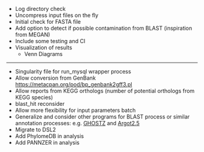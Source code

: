 * Log directory check
* Uncompress input files on the fly
* Initial check for FASTA file
* Add option to detect if possible contamination from BLAST (inspiration from MEGAN)
* Include some testing and CI
* Visualization of results
    * Venn Diagrams
---
* Singularity file for run_mysql wrapper process
* Allow conversion from GenBank https://metacpan.org/pod/bp_genbank2gff3.pl
* Allow reports from KEGG orthologs (number of potential orthologs from KEGG species)
* blast_hit reconsider
* Allow more flexibility for input parameters batch
* Generalize and consider other programs for BLAST process or similar annotation processes: e.g. [GHOSTZ](http://www.bi.cs.titech.ac.jp/ghostz/) and [Argot2.5](http://www.medcomp.medicina.unipd.it/Argot2-5/)
* Migrate to DSL2
* Add PhylomeDB in analysis
* Add PANNZER in analysis
